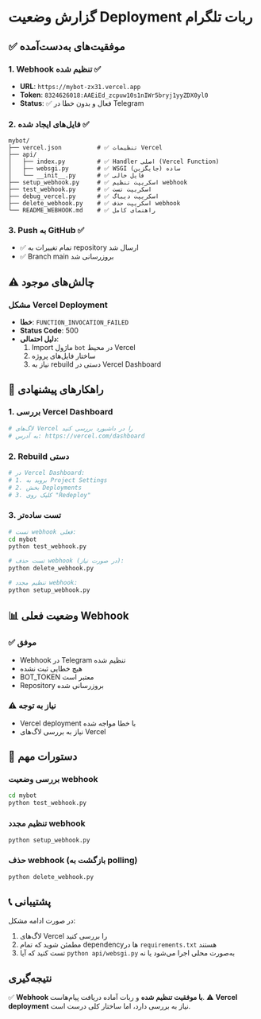 # گزارش وضعیت Deployment ربات تلگرام

## ✅ موفقیت‌های به‌دست‌آمده

### 1. Webhook تنظیم شده ✅
- **URL**: `https://mybot-zx31.vercel.app`
- **Token**: `8324626018:AAEiEd_zcpuw10s1nIWr5bryj1yyZDX0yl0`
- **Status**: ✅ فعال و بدون خطا در Telegram

### 2. فایل‌های ایجاد شده ✅
```
mybot/
├── vercel.json          # ✅ تنظیمات Vercel
├── api/
│   ├── index.py         # ✅ Handler اصلی (Vercel Function)
│   ├── websgi.py        # ✅ WSGI ساده (جایگزین)
│   └── __init__.py      # ✅ فایل خالی
├── setup_webhook.py     # ✅ اسکریپت تنظیم webhook
├── test_webhook.py      # ✅ اسکریپت تست
├── debug_vercel.py      # ✅ اسکریپت دیباگ
├── delete_webhook.py    # ✅ اسکریپت حذف webhook
└── README_WEBHOOK.md    # ✅ راهنمای کامل
```

### 3. Push به GitHub ✅
- ✅ تمام تغییرات به repository ارسال شد
- ✅ Branch main بروزرسانی شد

## ⚠️ چالش‌های موجود

### مشکل Vercel Deployment
- **خطا**: `FUNCTION_INVOCATION_FAILED`
- **Status Code**: 500
- **دلیل احتمالی**: 
  1. Import ماژول `bot` در محیط Vercel
  2. ساختار فایل‌های پروژه
  3. نیاز به rebuild دستی در Vercel Dashboard

## 🚀 راهکارهای پیشنهادی

### 1. بررسی Vercel Dashboard
```bash
# لاگ‌های Vercel را در داشبورد بررسی کنید
# به آدرس: https://vercel.com/dashboard
```

### 2. Rebuild دستی
```bash
# در Vercel Dashboard:
# 1. بروید به Project Settings
# 2. بخش Deployments
# 3. کلیک روی "Redeploy"
```

### 3. تست ساده‌تر
```bash
# تست webhook فعلی:
cd mybot
python test_webhook.py

# تست حذف webhook (در صورت نیاز):
python delete_webhook.py

# تنظیم مجدد webhook:
python setup_webhook.py
```

## 📊 وضعیت فعلی Webhook

### ✅ موفق
- Webhook در Telegram تنظیم شده
- هیچ خطایی ثبت نشده
- BOT_TOKEN معتبر است
- Repository بروزرسانی شده

### ⚠️ نیاز به توجه
- Vercel deployment با خطا مواجه شده
- نیاز به بررسی لاگ‌های Vercel

## 🔧 دستورات مهم

### بررسی وضعیت webhook
```bash
cd mybot
python test_webhook.py
```

### تنظیم مجدد webhook
```bash
python setup_webhook.py
```

### حذف webhook (بازگشت به polling)
```bash
python delete_webhook.py
```

## 📞 پشتیبانی

در صورت ادامه مشکل:
1. لاگ‌های Vercel را بررسی کنید
2. مطمئن شوید که تمام dependencyها در `requirements.txt` هستند
3. تست کنید که آیا `python api/websgi.py` به‌صورت محلی اجرا می‌شود یا نه

## نتیجه‌گیری

✅ **Webhook با موفقیت تنظیم شده** و ربات آماده دریافت پیام‌هاست.
⚠️ **Vercel deployment** نیاز به بررسی دارد، اما ساختار کلی درست است.